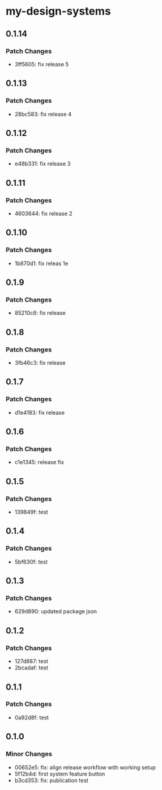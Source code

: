 # my-design-systems

## 0.1.14

### Patch Changes

- 3ff5605: fix release 5

## 0.1.13

### Patch Changes

- 28bc583: fix release 4

## 0.1.12

### Patch Changes

- e48b331: fix release 3

## 0.1.11

### Patch Changes

- 4603644: fix release 2

## 0.1.10

### Patch Changes

- 1b870d1: fix releas 1e

## 0.1.9

### Patch Changes

- 85210c8: fix release

## 0.1.8

### Patch Changes

- 3fb46c3: fix release

## 0.1.7

### Patch Changes

- d1e4183: fix release

## 0.1.6

### Patch Changes

- c1e1345: release fix

## 0.1.5

### Patch Changes

- 139849f: test

## 0.1.4

### Patch Changes

- 5bf630f: test

## 0.1.3

### Patch Changes

- 629d890: updated package json

## 0.1.2

### Patch Changes

- 127d887: test
- 2bcadaf: test

## 0.1.1

### Patch Changes

- 0a92d8f: test

## 0.1.0

### Minor Changes

- 00652e5: fix: align release workflow with working setup
- 5f12b4d: first system feature button
- b3cd353: fix: publication test
